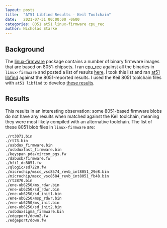 ```yaml
---
layout: posts
title:  "AT51 Libfind Results - Keil Toolchain"
date:   2021-07-31 00:00:00 -0600
categories: 8051 at51 linux-firmware cpu_rec
author: Nicholas Starke
---
```


## Background

The [linux-firmware](https://git.kernel.org/pub/scm/linux/kernel/git/firmware/linux-firmware.git) package contains a number of binary firmware images that are based on 8051-chipsets. I ran [cpu_rec](https://github.com/airbus-seclab/cpu_rec) against all the binaries in `linux-firmware` and posted a list of results [here](https://gist.github.com/nstarke/771f76801e92e5c46508a9a61888920d).  I took this list and ran [at51 libfind](https://github.com/8051Enthusiast/at51) against the 8051-reported results.  I used the Keil 8051 toolchain files with `at51 libfind` to develop [these results](https://github.com/nstarke/at51-libfind-linux-firmware-results).  

## Results

This results in an interesting observation: some 8051-based firmware blobs do not have any results when matched against the Keil toolchain, meaning they were most likely compiled with an alternative toolchain.  The list of these 8051 blob files in `linux-firmware` are:

```
./rt3071.bin
./rt73.bin
./usbdux_firmware.bin
./usbduxfast_firmware.bin
./keyspan_pda/xircom_pgs.fw
./dabusb/firmware.fw
./hfi1_dc8051.fw
./qlogic/sd7220.fw
./microchip/mscc_vsc8574_revb_int8051_29e8.bin
./microchip/mscc_vsc8584_revb_int8051_fb48.bin
./rt2870.bin
./ene-ub6250/ms_rdwr.bin
./ene-ub6250/sd_rdwr.bin
./ene-ub6250/sd_init1.bin
./ene-ub6250/msp_rdwr.bin
./ene-ub6250/ms_init.bin
./ene-ub6250/sd_init2.bin
./usbduxsigma_firmware.bin
./edgeport/down2.fw
./edgeport/down.fw
```